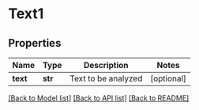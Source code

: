 # Text1

## Properties
Name | Type | Description | Notes
------------ | ------------- | ------------- | -------------
**text** | **str** | Text to be analyzed | [optional] 

[[Back to Model list]](../README.md#documentation-for-models) [[Back to API list]](../README.md#documentation-for-api-endpoints) [[Back to README]](../README.md)


